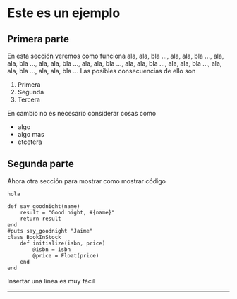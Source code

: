 # Este es un ejemplo
## Primera parte
En esta sección veremos como funciona ala, ala, bla ..., ala, ala,
bla ..., ala, ala, bla ..., ala, ala, bla ..., ala, ala, bla ..., ala, ala, bla ...,
ala, ala, bla ..., ala, ala, bla ..., ala, ala, bla ...
Las posibles consecuencias de ello son
1. Primera
2. Segunda
3. Tercera

En cambio no es necesario considerar cosas como
* algo
* algo mas
* etcetera
## Segunda parte
Ahora otra sección para mostrar como mostrar código

`hola`
```
def say_goodnight(name)
    result = "Good night, #{name}"
    return result
end
#puts say_goodnight "Jaime"
class BookInStock
    def initialize(isbn, price)
        @isbn = isbn
        @price = Float(price)
    end
end
```
Insertar una línea es muy fácil
***